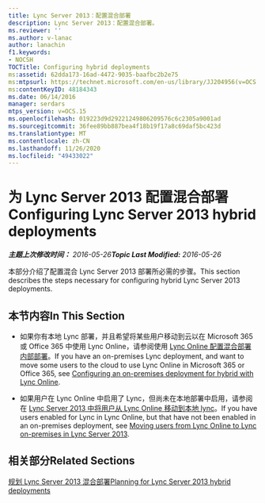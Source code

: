 ```yaml
---
title: Lync Server 2013：配置混合部署
description: Lync Server 2013：配置混合部署。
ms.reviewer: ''
ms.author: v-lanac
author: lanachin
f1.keywords:
- NOCSH
TOCTitle: Configuring hybrid deployments
ms:assetid: 62dda173-16ad-4472-9035-baafbc2b2e75
ms:mtpsurl: https://technet.microsoft.com/en-us/library/JJ204956(v=OCS.15)
ms:contentKeyID: 48184343
ms.date: 06/14/2016
manager: serdars
mtps_version: v=OCS.15
ms.openlocfilehash: 019223d9d29221249806209576c6c2305a9001ad
ms.sourcegitcommit: 36fee89bb887bea4f18b19f17a8c69daf5bc423d
ms.translationtype: MT
ms.contentlocale: zh-CN
ms.lasthandoff: 11/26/2020
ms.locfileid: "49433022"
---
```

# <a name="configuring-lync-server-2013-hybrid-deployments"></a><span data-ttu-id="18cb6-103">为 Lync Server 2013 配置混合部署</span><span class="sxs-lookup"><span data-stu-id="18cb6-103">Configuring Lync Server 2013 hybrid deployments</span></span>

<div data-xmlns="http://www.w3.org/1999/xhtml">

<div class="topic" data-xmlns="http://www.w3.org/1999/xhtml" data-msxsl="urn:schemas-microsoft-com:xslt" data-cs="https://msdn.microsoft.com/">

<div data-asp="https://msdn2.microsoft.com/asp">



</div>

<div id="mainSection">

<div id="mainBody"><span data-ttu-id="18cb6-104">

<span> </span></span><span class="sxs-lookup"><span data-stu-id="18cb6-104">

<span> </span></span></span>

<span data-ttu-id="18cb6-105">_**主题上次修改时间：** 2016-05-26_</span><span class="sxs-lookup"><span data-stu-id="18cb6-105">_**Topic Last Modified:** 2016-05-26_</span></span>

<span data-ttu-id="18cb6-106">本部分介绍了配置混合 Lync Server 2013 部署所必需的步骤。</span><span class="sxs-lookup"><span data-stu-id="18cb6-106">This section describes the steps necessary for configuring hybrid Lync Server 2013 deployments.</span></span>

<div>

## <a name="in-this-section"></a><span data-ttu-id="18cb6-107">本节内容</span><span class="sxs-lookup"><span data-stu-id="18cb6-107">In This Section</span></span>

  - <span data-ttu-id="18cb6-108">如果你有本地 Lync 部署，并且希望将某些用户移动到云以在 Microsoft 365 或 Office 365 中使用 Lync Online，请参阅使用 [Lync Online 配置混合部署内部部署](lync-server-2013-configuring-an-on-premises-deployment-for-hybrid-with-lync-online.md)。</span><span class="sxs-lookup"><span data-stu-id="18cb6-108">If you have an on-premises Lync deployment, and want to move some users to the cloud to use Lync Online in Microsoft 365 or Office 365, see [Configuring an on-premises deployment for hybrid with Lync Online](lync-server-2013-configuring-an-on-premises-deployment-for-hybrid-with-lync-online.md).</span></span>

  - <span data-ttu-id="18cb6-109">如果用户在 Lync Online 中启用了 Lync，但尚未在本地部署中启用，请参阅在 [Lync Server 2013 中将用户从 Lync Online 移动到本地 lync](lync-server-2013-moving-users-from-lync-online-to-lync-on-premises.md)。</span><span class="sxs-lookup"><span data-stu-id="18cb6-109">If you have users enabled for Lync in Lync Online, but that have not been enabled in an on-premises deployment, see [Moving users from Lync Online to Lync on-premises in Lync Server 2013](lync-server-2013-moving-users-from-lync-online-to-lync-on-premises.md).</span></span>

</div>

<div>

## <a name="related-sections"></a><span data-ttu-id="18cb6-110">相关部分</span><span class="sxs-lookup"><span data-stu-id="18cb6-110">Related Sections</span></span>

[<span data-ttu-id="18cb6-111">规划 Lync Server 2013 混合部署</span><span class="sxs-lookup"><span data-stu-id="18cb6-111">Planning for Lync Server 2013 hybrid deployments</span></span>](lync-server-2013-planning-for-hybrid-deployments.md)

<span data-ttu-id="18cb6-112"></div>

</div>

<span> </span>

</div>

</div>

</span><span class="sxs-lookup"><span data-stu-id="18cb6-112"></div>

</div>

<span> </span>

</div>

</div>

</span></span></div>

